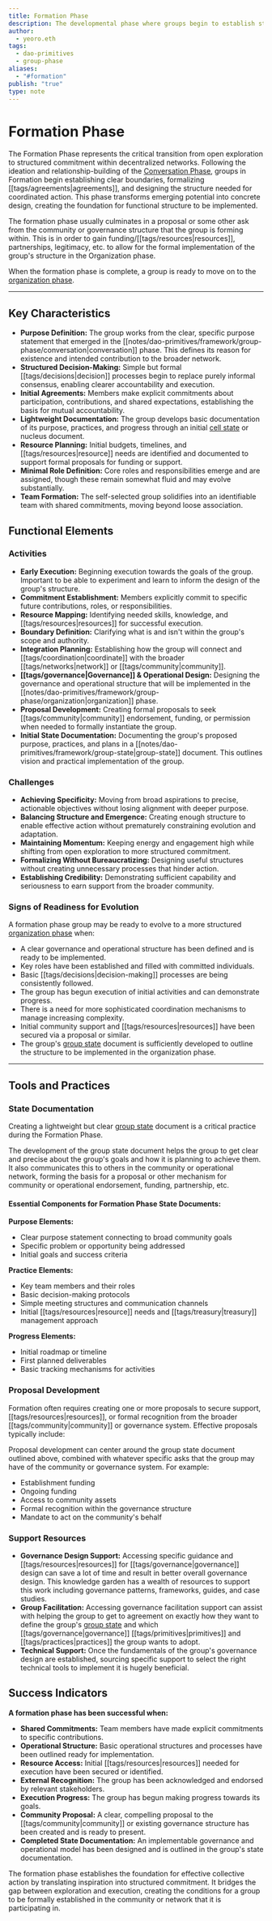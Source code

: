 ```yaml
---
title: Formation Phase
description: The developmental phase where groups begin to establish structure, initial agreements, and concrete initiatives after the exploratory Conversation phase.
author:
  - yeoro.eth
tags:
  - dao-primitives
  - group-phase
aliases:
  - "#formation"
publish: "true"
type: note
---
```



# Formation Phase

The Formation Phase represents the critical transition from open exploration to structured commitment within decentralized networks. Following the ideation and relationship-building of the [Conversation Phase](notes/dao-primitives/framework/group-phase/conversation.md), groups in Formation begin establishing clear boundaries, formalizing [[tags/agreements|agreements]], and designing the structure needed for coordinated action. This phase transforms emerging potential into concrete design, creating the foundation for functional structure to be implemented.

The formation phase usually culminates in a proposal or some other ask from the community or governance structure that the group is forming within. This is in order to gain funding/[[tags/resources|resources]], partnerships, legitimacy, etc. to allow for the formal implementation of the group's structure in the Organization phase.

When the formation phase is complete, a group is ready to move on to the [organization phase](notes/dao-primitives/framework/group-phase/organization.md).

---

## Key Characteristics

- **Purpose Definition:** The group works from the clear, specific purpose statement that emerged in the [[notes/dao-primitives/framework/group-phase/conversation|conversation]] phase. This defines its reason for existence and intended contribution to the broader network.
- **Structured Decision-Making:** Simple but formal [[tags/decisions|decision]] processes begin to replace purely informal consensus, enabling clearer accountability and execution.
- **Initial Agreements:** Members make explicit commitments about participation, contributions, and shared expectations, establishing the basis for mutual accountability.
- **Lightweight Documentation:** The group develops basic documentation of its purpose, practices, and progress through an initial [cell state](cell-state.md) or nucleus document.
- **Resource Planning:** Initial budgets, timelines, and [[tags/resources|resource]] needs are identified and documented to support formal proposals for funding or support.
- **Minimal Role Definition:** Core roles and responsibilities emerge and are assigned, though these remain somewhat fluid and may evolve substantially.
- **Team Formation:** The self-selected group solidifies into an identifiable team with shared commitments, moving beyond loose association.

## Functional Elements

### Activities

- **Early Execution:** Beginning execution towards the goals of the group. Important to be able to experiment and learn to inform the design of the group's structure.
- **Commitment Establishment:** Members explicitly commit to specific future contributions, roles, or responsibilities.
- **Resource Mapping:** Identifying needed skills, knowledge, and [[tags/resources|resources]] for successful execution.
- **Boundary Definition:** Clarifying what is and isn't within the group's scope and authority.
- **Integration Planning:** Establishing how the group will connect and [[tags/coordination|coordinate]] with the broader [[tags/networks|network]] or [[tags/community|community]].
- **[[tags/governance|Governance]] & Operational Design:** Designing the governance and operational structure that will be implemented in the [[notes/dao-primitives/framework/group-phase/organization|organization]] phase.
- **Proposal Development:** Creating formal proposals to seek [[tags/community|community]] endorsement, funding, or permission when needed to formally instantiate the group.
- **Initial State Documentation:** Documenting the group's proposed purpose, practices, and plans in a [[notes/dao-primitives/framework/group-state|group-state]] document. This outlines vision and practical implementation of the group.

### Challenges

- **Achieving Specificity:** Moving from broad aspirations to precise, actionable objectives without losing alignment with deeper purpose.
- **Balancing Structure and Emergence:** Creating enough structure to enable effective action without prematurely constraining evolution and adaptation.
- **Maintaining Momentum:** Keeping energy and engagement high while shifting from open exploration to more structured commitment.
- **Formalizing Without Bureaucratizing:** Designing useful structures without creating unnecessary processes that hinder action.
- **Establishing Credibility:** Demonstrating sufficient capability and seriousness to earn support from the broader community.

### Signs of Readiness for Evolution

A formation phase group may be ready to evolve to a more structured [organization phase](notes/dao-primitives/framework/group-phase/organization.md) when:

- A clear governance and operational structure has been defined and is ready to be implemented.
- Key roles have been established and filled with committed individuals.
- Basic [[tags/decisions|decision-making]] processes are being consistently followed.
- The group has begun execution of initial activities and can demonstrate progress.
- There is a need for more sophisticated coordination mechanisms to manage increasing complexity.
- Initial community support and [[tags/resources|resources]] have been secured via a proposal or similar.
- The group's [group state](notes/dao-primitives/framework/group-state.md) document is sufficiently developed to outline the structure to be implemented in the organization phase.

---

## Tools and Practices

### State Documentation

Creating a lightweight but clear [group state](notes/dao-primitives/framework/group-state.md) document is a critical practice during the Formation Phase.

The development of the group state document helps the group to get clear and precise about the group's goals and how it is planning to achieve them. It also communicates this to others in the community or operational network, forming the basis for a proposal or other mechanism for community or operational endorsement, funding, partnership, etc.

#### Essential Components for Formation Phase State Documents:

**Purpose Elements:**

- Clear purpose statement connecting to broad community goals
- Specific problem or opportunity being addressed
- Initial goals and success criteria

**Practice Elements:**

- Key team members and their roles
- Basic decision-making protocols
- Simple meeting structures and communication channels
- Initial [[tags/resources|resource]] needs and [[tags/treasury|treasury]] management approach

**Progress Elements:**

- Initial roadmap or timeline
- First planned deliverables
- Basic tracking mechanisms for activities

### Proposal Development

Formation often requires creating one or more proposals to secure support, [[tags/resources|resources]], or formal recognition from the broader [[tags/community|community]] or governance system. Effective proposals typically include:

Proposal development can center around the group state document outlined above, combined with whatever specific asks that the group may have of the community or governance system. For example:

- Establishment funding
- Ongoing funding
- Access to community assets
- Formal recognition within the governance structure
- Mandate to act on the community's behalf

### Support Resources

- **Governance Design Support:** Accessing specific guidance and [[tags/resources|resources]] for [[tags/governance|governance]] design can save a lot of time and result in better overall governance design. This knowledge garden has a wealth of resources to support this work including governance patterns, frameworks, guides, and case studies.
- **Group Facilitation:** Accessing governance facilitation support can assist with helping the group to get to agreement on exactly how they want to define the group's [group state](notes/dao-primitives/framework/group-state.md) and which [[tags/governance|governance]] [[tags/primitives|primitives]] and [[tags/practices|practices]] the group wants to adopt.
- **Technical Support:** Once the fundamentals of the group's governance design are established, sourcing specific support to select the right technical tools to implement it is hugely beneficial.

## Success Indicators

**A formation phase has been successful when:**

- **Shared Commitments:** Team members have made explicit commitments to specific contributions.
- **Operational Structure:** Basic operational structures and processes have been outlined ready for implementation.
- **Resource Access:** Initial [[tags/resources|resources]] needed for execution have been secured or identified.
- **External Recognition:** The group has been acknowledged and endorsed by relevant stakeholders.
- **Execution Progress:** The group has begun making progress towards its goals.
- **Community Proposal:** A clear, compelling proposal to the [[tags/community|community]] or existing governance structure has been created and is ready to present.
- **Completed State Documentation:** An implementable governance and operational model has been designed and is outlined in the group's state documentation.

The formation phase establishes the foundation for effective collective action by translating inspiration into structured commitment. It bridges the gap between exploration and execution, creating the conditions for a group to be formally established in the community or network that it is participating in.











